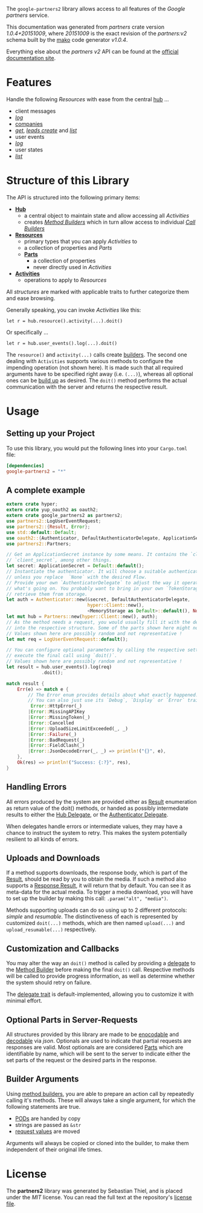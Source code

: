 <!---
DO NOT EDIT !
This file was generated automatically from 'src/mako/api/README.md.mako'
DO NOT EDIT !
-->
The `google-partners2` library allows access to all features of the *Google partners* service.

This documentation was generated from *partners* crate version *1.0.4+20151009*, where *20151009* is the exact revision of the *partners:v2* schema built by the [mako](http://www.makotemplates.org/) code generator *v1.0.4*.

Everything else about the *partners* *v2* API can be found at the
[official documentation site](https://developers.google.com/partners/).
# Features

Handle the following *Resources* with ease from the central [hub](https://docs.rs/google-partners2/1.0.4+20151009/google_partners2/struct.Partners.html) ... 

* client messages
 * [*log*](https://docs.rs/google-partners2/1.0.4+20151009/google_partners2/struct.ClientMessageLogCall.html)
* [companies](https://docs.rs/google-partners2/1.0.4+20151009/google_partners2/struct.Company.html)
 * [*get*](https://docs.rs/google-partners2/1.0.4+20151009/google_partners2/struct.CompanyGetCall.html), [*leads create*](https://docs.rs/google-partners2/1.0.4+20151009/google_partners2/struct.CompanyLeadCreateCall.html) and [*list*](https://docs.rs/google-partners2/1.0.4+20151009/google_partners2/struct.CompanyListCall.html)
* user events
 * [*log*](https://docs.rs/google-partners2/1.0.4+20151009/google_partners2/struct.UserEventLogCall.html)
* user states
 * [*list*](https://docs.rs/google-partners2/1.0.4+20151009/google_partners2/struct.UserStateListCall.html)




# Structure of this Library

The API is structured into the following primary items:

* **[Hub](https://docs.rs/google-partners2/1.0.4+20151009/google_partners2/struct.Partners.html)**
    * a central object to maintain state and allow accessing all *Activities*
    * creates [*Method Builders*](https://docs.rs/google-partners2/1.0.4+20151009/google_partners2/trait.MethodsBuilder.html) which in turn
      allow access to individual [*Call Builders*](https://docs.rs/google-partners2/1.0.4+20151009/google_partners2/trait.CallBuilder.html)
* **[Resources](https://docs.rs/google-partners2/1.0.4+20151009/google_partners2/trait.Resource.html)**
    * primary types that you can apply *Activities* to
    * a collection of properties and *Parts*
    * **[Parts](https://docs.rs/google-partners2/1.0.4+20151009/google_partners2/trait.Part.html)**
        * a collection of properties
        * never directly used in *Activities*
* **[Activities](https://docs.rs/google-partners2/1.0.4+20151009/google_partners2/trait.CallBuilder.html)**
    * operations to apply to *Resources*

All *structures* are marked with applicable traits to further categorize them and ease browsing.

Generally speaking, you can invoke *Activities* like this:

```Rust,ignore
let r = hub.resource().activity(...).doit()
```

Or specifically ...

```ignore
let r = hub.user_events().log(...).doit()
```

The `resource()` and `activity(...)` calls create [builders][builder-pattern]. The second one dealing with `Activities` 
supports various methods to configure the impending operation (not shown here). It is made such that all required arguments have to be 
specified right away (i.e. `(...)`), whereas all optional ones can be [build up][builder-pattern] as desired.
The `doit()` method performs the actual communication with the server and returns the respective result.

# Usage

## Setting up your Project

To use this library, you would put the following lines into your `Cargo.toml` file:

```toml
[dependencies]
google-partners2 = "*"
```

## A complete example

```Rust
extern crate hyper;
extern crate yup_oauth2 as oauth2;
extern crate google_partners2 as partners2;
use partners2::LogUserEventRequest;
use partners2::{Result, Error};
use std::default::Default;
use oauth2::{Authenticator, DefaultAuthenticatorDelegate, ApplicationSecret, MemoryStorage};
use partners2::Partners;

// Get an ApplicationSecret instance by some means. It contains the `client_id` and 
// `client_secret`, among other things.
let secret: ApplicationSecret = Default::default();
// Instantiate the authenticator. It will choose a suitable authentication flow for you, 
// unless you replace  `None` with the desired Flow.
// Provide your own `AuthenticatorDelegate` to adjust the way it operates and get feedback about 
// what's going on. You probably want to bring in your own `TokenStorage` to persist tokens and
// retrieve them from storage.
let auth = Authenticator::new(&secret, DefaultAuthenticatorDelegate,
                              hyper::Client::new(),
                              <MemoryStorage as Default>::default(), None);
let mut hub = Partners::new(hyper::Client::new(), auth);
// As the method needs a request, you would usually fill it with the desired information
// into the respective structure. Some of the parts shown here might not be applicable !
// Values shown here are possibly random and not representative !
let mut req = LogUserEventRequest::default();

// You can configure optional parameters by calling the respective setters at will, and
// execute the final call using `doit()`.
// Values shown here are possibly random and not representative !
let result = hub.user_events().log(req)
             .doit();

match result {
    Err(e) => match e {
        // The Error enum provides details about what exactly happened.
        // You can also just use its `Debug`, `Display` or `Error` traits
         Error::HttpError(_)
        |Error::MissingAPIKey
        |Error::MissingToken(_)
        |Error::Cancelled
        |Error::UploadSizeLimitExceeded(_, _)
        |Error::Failure(_)
        |Error::BadRequest(_)
        |Error::FieldClash(_)
        |Error::JsonDecodeError(_, _) => println!("{}", e),
    },
    Ok(res) => println!("Success: {:?}", res),
}

```
## Handling Errors

All errors produced by the system are provided either as [Result](https://docs.rs/google-partners2/1.0.4+20151009/google_partners2/enum.Result.html) enumeration as return value of 
the doit() methods, or handed as possibly intermediate results to either the 
[Hub Delegate](https://docs.rs/google-partners2/1.0.4+20151009/google_partners2/trait.Delegate.html), or the [Authenticator Delegate](https://docs.rs/yup-oauth2/*/yup_oauth2/trait.AuthenticatorDelegate.html).

When delegates handle errors or intermediate values, they may have a chance to instruct the system to retry. This 
makes the system potentially resilient to all kinds of errors.

## Uploads and Downloads
If a method supports downloads, the response body, which is part of the [Result](https://docs.rs/google-partners2/1.0.4+20151009/google_partners2/enum.Result.html), should be
read by you to obtain the media.
If such a method also supports a [Response Result](https://docs.rs/google-partners2/1.0.4+20151009/google_partners2/trait.ResponseResult.html), it will return that by default.
You can see it as meta-data for the actual media. To trigger a media download, you will have to set up the builder by making
this call: `.param("alt", "media")`.

Methods supporting uploads can do so using up to 2 different protocols: 
*simple* and *resumable*. The distinctiveness of each is represented by customized 
`doit(...)` methods, which are then named `upload(...)` and `upload_resumable(...)` respectively.

## Customization and Callbacks

You may alter the way an `doit()` method is called by providing a [delegate](https://docs.rs/google-partners2/1.0.4+20151009/google_partners2/trait.Delegate.html) to the 
[Method Builder](https://docs.rs/google-partners2/1.0.4+20151009/google_partners2/trait.CallBuilder.html) before making the final `doit()` call. 
Respective methods will be called to provide progress information, as well as determine whether the system should 
retry on failure.

The [delegate trait](https://docs.rs/google-partners2/1.0.4+20151009/google_partners2/trait.Delegate.html) is default-implemented, allowing you to customize it with minimal effort.

## Optional Parts in Server-Requests

All structures provided by this library are made to be [enocodable](https://docs.rs/google-partners2/1.0.4+20151009/google_partners2/trait.RequestValue.html) and 
[decodable](https://docs.rs/google-partners2/1.0.4+20151009/google_partners2/trait.ResponseResult.html) via *json*. Optionals are used to indicate that partial requests are responses 
are valid.
Most optionals are are considered [Parts](https://docs.rs/google-partners2/1.0.4+20151009/google_partners2/trait.Part.html) which are identifiable by name, which will be sent to 
the server to indicate either the set parts of the request or the desired parts in the response.

## Builder Arguments

Using [method builders](https://docs.rs/google-partners2/1.0.4+20151009/google_partners2/trait.CallBuilder.html), you are able to prepare an action call by repeatedly calling it's methods.
These will always take a single argument, for which the following statements are true.

* [PODs][wiki-pod] are handed by copy
* strings are passed as `&str`
* [request values](https://docs.rs/google-partners2/1.0.4+20151009/google_partners2/trait.RequestValue.html) are moved

Arguments will always be copied or cloned into the builder, to make them independent of their original life times.

[wiki-pod]: http://en.wikipedia.org/wiki/Plain_old_data_structure
[builder-pattern]: http://en.wikipedia.org/wiki/Builder_pattern
[google-go-api]: https://github.com/google/google-api-go-client

# License
The **partners2** library was generated by Sebastian Thiel, and is placed 
under the *MIT* license.
You can read the full text at the repository's [license file][repo-license].

[repo-license]: https://github.com/Byron/google-apis-rsblob/master/LICENSE.md
